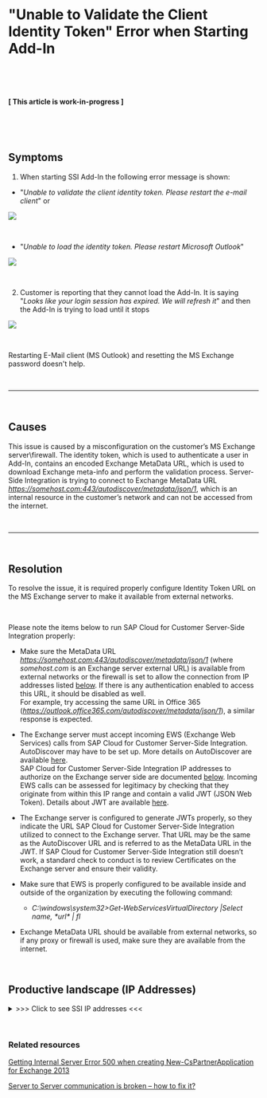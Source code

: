 # "Unable to Validate the Client Identity Token" Error when Starting Add-In

&nbsp;

&nbsp;

**[ This article is work-in-progress ]**

&nbsp;

&nbsp;

## Symptoms

1. When starting SSI Add-In the following error message is shown:

* "*Unable to validate the client identity token. Please restart the e-mail client*" or

<p>
<img src= "..\..\assets\images\identity-token\1.png">
</p>

&nbsp;

* "*Unable to load the identity token. Please restart Microsoft Outlook*"

<p>
<img src= "..\..\assets\images\identity-token\2.png">
</p>

&nbsp;

2. Customer is reporting that they cannot load the Add-In. It is saying "*Looks like your login session has expired. We will refresh it*" and then the Add-In is trying to load until it stops

<p>
<img src= "..\..\assets\images\identity-token\3.png">
</p>

&nbsp;

Restarting E-Mail client (MS Outlook) and resetting the MS Exchange password doesn't help.

&nbsp;

* * *

&nbsp;

## Causes

This issue is caused by a misconfiguration on the customer’s MS Exchange server\firewall. The identity token, which is used to authenticate a user in Add-In, contains an encoded Exchange MetaData URL, which is used to download Exchange meta-info and perform the validation process. Server-Side Integration is trying to connect to Exchange MetaData URL *https://somehost.com:443/autodiscover/metadata/json/1*, which is an internal resource in the customer’s network and can not be accessed from the internet.

&nbsp;

* * *

&nbsp;

## Resolution

To resolve the issue, it is required properly configure Identity Token URL on the MS Exchange server to make it available from external networks.

&nbsp;

Please note the items below to run SAP Cloud for Customer Server-Side Integration properly:

* Make sure the MetaData URL *https://somehost.com:443/autodiscover/metadata/json/1* (where *somehost.com* is an Exchange server external URL) is available from external networks or the firewall is set to allow the connection from IP addresses listed [below](#productive_landscape_ip_addresses). If there is any authentication enabled to access this URL, it should be disabled as well.  
For example, try accessing the same URL in Office 365 (*<https://outlook.office365.com/autodiscover/metadata/json/1>*), a similar response is expected.

* The Exchange server must accept incoming EWS (Exchange Web Services) calls from SAP Cloud for Customer Server-Side Integration. AutoDiscover may have to be set up. More details on AutoDiscover are available [here](https://learn.microsoft.com/en-us/previous-versions/office/exchange-server-2010/bb201695(v=exchg.141)).  
SAP Cloud for Customer Server-Side Integration IP addresses to authorize on the Exchange server side are documented [below](#productive_landscape_ip_addresses). Incoming EWS calls can be assessed for legitimacy by checking that they originate from within this IP range and contain a valid JWT (JSON Web Token). Details about JWT are available [here](https://docs.microsoft.com/en-us/outlook/add-ins/inside-the-identity-token).

* The Exchange server is configured to generate JWTs properly, so they indicate the URL SAP Cloud for Customer Server-Side Integration utilized to connect to the Exchange server. That URL may be the same as the AutoDiscover URL and is referred to as the MetaData URL in the JWT. If SAP Cloud for Customer Server-Side Integration still doesn’t work, a standard check to conduct is to review Certificates on the Exchange server and ensure their validity.

<!--The first sentence is kinda weird and complicated; what is the meaning?-->

* Make sure that EWS is properly configured to be available inside and outside of the organization by executing the following command:  
    * *C:\windows\system32>Get-WebServicesVirtualDirectory |Select name, \*url\* | fl*

* Exchange MetaData URL should be available from external networks, so if any proxy or firewall is used, make sure they are available from the internet.  

<!--Who are 'they' - URL(s) or proxy/firewall??-->

&nbsp;

## Productive landscape (IP Addresses)

<details><summary>>>> Click to see SSI IP addresses <<<</summary>

<br />
<strong>IP addresses of SAP Cloud for Customer Server-Side Integration</strong>
<table data-layout="default">
    <tbody>
        <tr>
            <th>
                <p>Location</p>
            </th>
            <th>
                <p>SU</p>
            </th>
            <th>
                <p>Resource</p>
            </th>
            <th>
                <p>Main location</p>
            </th>
            <th>
                <p>List of PIPs in IP range</p>
            </th>
            <th>
                <p />
            </th>
            <th>
                <p>DR location</p>
            </th>
            <th>
                <p>List of PIPs in IP range</p>
            </th>
            <th>
                <p>Website (public DNS)</p>
            </th>
        </tr>
        <tr>
            <td>
                <p>WDC</p>
            </td>
            <td>
                <p>Wdcprod01</p>
            </td>
            <td>
                <p>web, worker</p>
            </td>
            <td>
                <p>
                    <a href="https://portal.azure.com/#@revenuegrid.com/resource/subscriptions/a112f56e-a5f0-489a-845c-d3cb60827d85/resourceGroups/Reserved-IP-Addresses/providers/Microsoft.Network/publicIPPrefixes/Reserved_IP_Addresses_CentralUS03/overview">40.89.246.90/31</a>
                </p>
            </td>
            <td>
                <p>40.89.246.90,<br />40.89.246.91</p>
            </td>
            <td>
                <p>Wdcprod-AKS<br />Wdcprod01</p>
            </td>
            <td>
                <p>
                    <a href="https://portal.azure.com/#@revenuegrid.com/resource/subscriptions/a112f56e-a5f0-489a-845c-d3cb60827d85/resourceGroups/Reserved-IP-Addresses/providers/Microsoft.Network/publicIPPrefixes/Reserved_IP_Addresses_EastUS02/overview">20.81.29.60/31</a>
                </p>
            </td>
            <td>
                <p>20.81.29.60,<br />20.81.29.61</p>
            </td>
            <td>
                <p>sapcfc-sap-wdcprod01-sync.c4c.invisiblesolutions.com</p>
            </td>
        </tr>
        <tr>
            <td>
                <p>WDC</p>
            </td>
            <td>
                <p>Wdctest01</p>
            </td>
            <td>
                <p>web, worker</p>
            </td>
            <td>
                <p>
                    <a href="https://portal.azure.com/#@revenuegrid.com/resource/subscriptions/a112f56e-a5f0-489a-845c-d3cb60827d85/resourceGroups/Reserved-IP-Addresses/providers/Microsoft.Network/publicIPPrefixes/Reserved_IP_Addresses_EastUS01/overview">52.186.90.126/31</a>
                </p>
            </td>
            <td>
                <p>52.186.90.126,<br />52.186.90.127</p>
            </td>
            <td>
                <p>Wdctest-AKS<br />Wdctest01</p>
            </td>
            <td>
                <p>
                    <a href="https://portal.azure.com/#@revenuegrid.com/resource/subscriptions/a112f56e-a5f0-489a-845c-d3cb60827d85/resourceGroups/Reserved-IP-Addresses/providers/Microsoft.Network/publicIPPrefixes/Reserved_IP_Addresses_CentralUS04/overview">20.84.212.112/31</a>
                </p>
            </td>
            <td>
                <p>20.84.212.112,<br />20.84.212.113</p>
            </td>
            <td>
                <p>sapcfc-sap-wdctest01-sync.c4c.invisiblesolutions.com</p>
            </td>
        </tr>
        <tr>
            <td>
                <p>WDC mod</p>
            </td>
            <td>
                <p />
            </td>
            <td>
                <p />
            </td>
            <td>
                <p>
                    <a href="https://portal.azure.com/#@revenuegrid.com/resource/subscriptions/a112f56e-a5f0-489a-845c-d3cb60827d85/resourceGroups/Reserved-IP-Addresses/providers/Microsoft.Network/publicIPPrefixes/Reserved_IP_Addresses_EastUS03/overview">20.121.86.250/31</a>
                </p>
            </td>
            <td>
                <p>20.121.86.250;<br />20.121.86.251</p>
            </td>
            <td>
                <p />
            </td>
            <td>
                <p>
                    <a href="https://portal.azure.com/#@revenuegrid.com/resource/subscriptions/a112f56e-a5f0-489a-845c-d3cb60827d85/resourceGroups/Reserved-IP-Addresses/providers/Microsoft.Network/publicIPPrefixes/Reserved_IP_Addresses_CentralUS07/overview">52.228.162.70/31</a>
                </p>
            </td>
            <td>
                <p>52.228.162.70;<br />52.228.162.71</p>
            </td>
            <td>
                <p />
            </td>
        </tr>
        <tr>
            <td>
                <p>FRA</p>
                <p>FRA mod</p>
            </td>
            <td>
                <p>Fraprod01-05</p>
                <p>Fratest01</p>
                <p>Fratest21</p>
                <p>Fraprod21</p>
            </td>
            <td>
                <p>web, worker</p>
            </td>
            <td>
                <p>
                    <a href="https://portal.azure.com/#@revenuegrid.com/resource/subscriptions/33b1da52-153f-4025-a908-f06ecc770b17/resourceGroups/Reserved-IP-Addresses/providers/Microsoft.Network/publicIPPrefixes/Reserved_IP_Addresses_GermanyWestCentral01/overview">20.79.94.108/30</a><br>
                <br />
                <br />
                <br />
                </p>
                <p>
                    <a href="https://portal.azure.com/#@revenuegrid.com/resource/subscriptions/33b1da52-153f-4025-a908-f06ecc770b17/resourceGroups/Reserved-IP-Addresses/providers/Microsoft.Network/publicIPPrefixes/Reserved_IP_Addresses_GermanyWestCentral02/overview">20.79.101.104/30</a><br>
                <br />
                <br />
                <br />
                </p>
                <p>
                    <a href="https://portal.azure.com/#@revenuegrid.com/resource/subscriptions/33b1da52-153f-4025-a908-f06ecc770b17/resourceGroups/Reserved-IP-Addresses/providers/Microsoft.Network/publicIPPrefixes/Reserved_IP_Addresses_GermanyWestCentral03/overview">20.52.203.122/31</a><br>
                <br />
                </p>
                <p>
                    <a href="https://portal.azure.com/#@revenuegrid.com/resource/subscriptions/33b1da52-153f-4025-a908-f06ecc770b17/resourceGroups/Reserved-IP-Addresses/providers/Microsoft.Network/publicIPPrefixes/Reserved_IP_Addresses_GermanyWestCentral04/overview">20.79.89.96/30</a>
                </p>
            </td>
            <td>
                <p>20.79.94.108,<br />20.79.94.109,<br />20.79.94.110,<br />20.79.94.111</p>
                <p>20.79.101.104,<br />20.79.101.105,<br />20.79.101.106,<br />20.79.101.107</p>
                <p style="color:red;">20.52.203.122,<br />20.52.203.123</p>
                <p style="color:red;">20.79.89.96;<br />20.79.89.97;<br />20.79.89.98;<br />20.79.89.99</p>
                <p />
            </td>
            <td>
                <p>Fratest-AKS<br />Fratest01<br />Fraprod01<br />Fraprod&#8209;AKS</p>
                <p>Fraprod02<br />Fraprod03<br />Fraprod04<br />Fraprod05</p>
                <p>Fratest21<br>
                <br /></p>
                <p>Fraprod21</p>
            </td>
            <td>
                <p>
                    <a href="https://portal.azure.com/#@revenuegrid.com/resource/subscriptions/33b1da52-153f-4025-a908-f06ecc770b17/resourceGroups/Reserved-IP-Addresses/providers/Microsoft.Network/publicIPPrefixes/Reserved_IP_Addresses_WestEurope02/overview">20.50.236.104/30</a><br>
                <br />
                <br />
                <br />
                </p>
                <p>
                    <a href="https://portal.azure.com/#@revenuegrid.com/resource/subscriptions/33b1da52-153f-4025-a908-f06ecc770b17/resourceGroups/Reserved-IP-Addresses/providers/Microsoft.Network/publicIPPrefixes/Reserved_IP_Addresses_WestEurope03/overview">20.54.192.120/30</a><br>
                <br />
                <br />
                <br />
                </p>
                <p>
                    <a href="https://portal.azure.com/#@revenuegrid.com/resource/subscriptions/33b1da52-153f-4025-a908-f06ecc770b17/resourceGroups/Reserved-IP-Addresses/providers/Microsoft.Network/publicIPPrefixes/Reserved_IP_Addresses_WestEurope04/overview">51.105.215.150/31</a><br>
                <br />
                </p>
                <p>
                    <a href="https://portal.azure.com/#@revenuegrid.com/resource/subscriptions/33b1da52-153f-4025-a908-f06ecc770b17/resourceGroups/Reserved-IP-Addresses/providers/Microsoft.Network/publicIPPrefixes/Reserved_IP_Addresses_GermanyNorth01/overview">20.113.195.212/30</a>
                </p>
            </td>
            <td>
                <p>20.50.236.104,<br />20.50.236.105,<br />20.50.236.106,<br />20.50.236.107</p>
                <p>20.54.192.120,<br />20.54.192.121,<br />20.54.192.122,<br />20.54.192.123</p>
                <p style="color:red;">51.105.215.150,<br />51.105.215.151</p>
                <p style="color:red;">20.113.195.212; 20.113.195.213; 20.113.195.214; 20.113.195.215</p>
                <p />
            </td>
            <td>
                <p>sapcfc-sap-fraprod<strong>[01..05]</strong>-sync.c4c.invisiblesolutions.com</p>
                <p>sapcfc-sap-fratest01-sync.c4c.invisiblesolutions.com</p>
                <p>sapcfc-sap-fratest21-sync.c4c.invisiblesolutions.com</p>
                <p>sapcfc-sap-fraprod21-sync.c4c.invisiblesolutions.com</p>
            </td>
        </tr>
        <tr>
            <td>
                <p>PER<br>
                <br /></p>
                <p><br>
                <br /></p>
                <p>PER mod</p>
            </td>
            <td>
                <p>Perprod01</p>
                <p>Pertest01</p>
            </td>
            <td>
                <p>web, worker</p>
            </td>
            <td>
                <p>
                    <a href="https://portal.azure.com/#@revenuegrid.com/resource/subscriptions/a112f56e-a5f0-489a-845c-d3cb60827d85/resourceGroups/Reserved-IP-Addresses/providers/Microsoft.Network/publicIPPrefixes/Reserved_IP_Addresses_AustraliaSoutheast01/overview">40.115.90.12/31</a><br>
                <br />
                </p>
                <p>
                    <a href="https://portal.azure.com/#@revenuegrid.com/resource/subscriptions/a112f56e-a5f0-489a-845c-d3cb60827d85/resourceGroups/Reserved-IP-Addresses/providers/Microsoft.Network/publicIPPrefixes/Reserved_IP_Addresses_AustraliaEast01/overview">20.53.187.192/31</a><br>
                <br />
                </p>
                <p>
                    <a href="https://portal.azure.com/#@revenuegrid.com/resource/subscriptions/a112f56e-a5f0-489a-845c-d3cb60827d85/resourceGroups/Reserved-IP-Addresses/providers/Microsoft.Network/publicIPPrefixes/Reserved_IP_Addresses_AustraliaSoutheast03/overview">20.70.88.90/31</a>
                </p>
            </td>
            <td>
                <p>40.115.90.12,<br />40.115.90.13</p>
                <p style="color:red;">20.53.187.192,<br />20.53.187.193</p>
                <p style="color:red;">20.70.88.90;<br />20.70.88.91</p>
            </td>
            <td>
                <p>PerProd-AKS<br />PerProd01</p>
                <p>Pertest-AKS<br />Pertest01</p>
            </td>
            <td>
                <p>
                    <a href="https://portal.azure.com/#@revenuegrid.com/resource/subscriptions/a112f56e-a5f0-489a-845c-d3cb60827d85/resourceGroups/Reserved-IP-Addresses/providers/Microsoft.Network/publicIPPrefixes/Reserved_IP_Addresses_AustraliaEast02/overview">20.193.1.176/31</a><br>
                <br />
                </p>
                <p>
                    <a href="https://portal.azure.com/#@revenuegrid.com/resource/subscriptions/a112f56e-a5f0-489a-845c-d3cb60827d85/resourceGroups/Reserved-IP-Addresses/providers/Microsoft.Network/publicIPPrefixes/Reserved_IP_Addresses_AustraliaSoutheast02/overview">13.70.173.238/31</a><br>
                <br />
                </p>
                <p>
                    <a href="https://portal.azure.com/#@revenuegrid.com/resource/subscriptions/a112f56e-a5f0-489a-845c-d3cb60827d85/resourceGroups/Reserved-IP-Addresses/providers/Microsoft.Network/publicIPPrefixes/Reserved_IP_Addresses_AustraliaEast03/overview">20.248.144.52/31</a>
                </p>
            </td>
            <td>
                <p>20.193.1.176,<br />20.193.1.177</p>
                <p style="color:red;">13.70.173.238,<br />13.70.173.239</p>
                <p style="color:red;">20.248.144.52;<br />20.248.144.53</p>
            </td>
            <td>
                <p>sapcfc-sap-perprod01-sync.c4c.invisiblesolutions.com</p>
                <p>sapcfc-sap-pertest01-sync.c4c.invisiblesolutions.com</p>
            </td>
        </tr>
    </tbody>
</table>
</details>

&nbsp;

### Related resources

[Getting Internal Server Error 500 when creating New-CsPartnerApplication for Exchange 2013](https://learn.microsoft.com/en-us/archive/blogs/jenstr/getting-internal-server-error-500-when-creating-new-cspartnerapplication-for-exchange-2013)

[Server to Server communication is broken – how to fix it?](https://digitalbamboo.wordpress.com/tag/metadatejson/)

&nbsp;

&nbsp;
